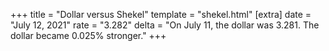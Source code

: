 +++
title = "Dollar versus Shekel"
template = "shekel.html"
[extra]
date = "July 12, 2021"
rate = "3.282"
delta = "On July 11, the dollar was 3.281. The dollar became 0.025% stronger."
+++
